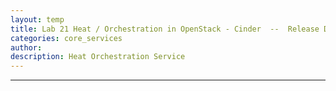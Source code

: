 ```yaml
---
layout: temp
title: Lab 21 Heat / Orchestration in OpenStack - Cinder  --  Release Date, Mar. 1 2017
categories: core_services
author: 
description: Heat Orchestration Service
---
```

* * *
